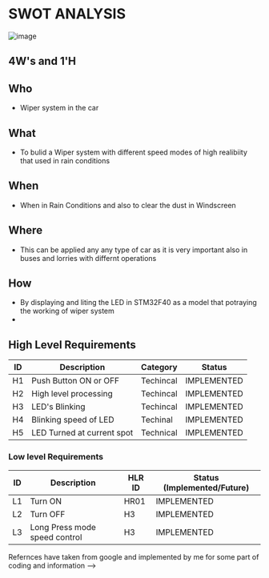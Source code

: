 # SWOT ANALYSIS

![image](https://user-images.githubusercontent.com/101407378/168439984-f95ffefd-b272-4250-8ceb-a2d0316cdbe5.png)






## 4W's and 1'H

## Who

* Wiper system in the car

## What

* To bulid a Wiper system with different speed modes of high realibiity that used in rain conditions


## When
* When in Rain Conditions and also to clear the dust in Windscreen


## Where

* This can be applied any any type of car as it is very important also in buses and lorries with differnt operations


## How

* By displaying and liting the LED in STM32F40 as a model that potraying the working of wiper system
* 
## High Level Requirements 
| ID | Description | Category | Status | 
| ----- | ----- | ------- | ---------|
| H1 |Push Button ON or OFF | Techincal | IMPLEMENTED | 
| H2 | High level processing| Techincal | IMPLEMENTED |
| H3 | LED's Blinking | Techincal | IMPLEMENTED |
| H4 | Blinking speed of LED | Techinal | IMPLEMENTED |
| H5 | LED Turned at current spot | Technical | IMPLEMENTED |


### Low level Requirements
 
| ID | Description | HLR ID | Status (Implemented/Future) |
| ------ | --------- | ------ | ----- |
|L1|Turn ON |HR01|IMPLEMENTED|
|L2| Turn OFF | H3|IMPLEMENTED|
|L3|Long Press mode speed control | H3 | IMPLEMENTED |
Refernces have taken from google and implemented by me for some part of coding and information
-->

